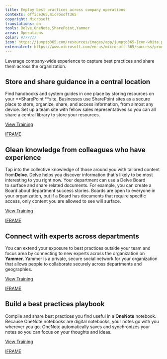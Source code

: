 ```yaml
---
title: Employ best practices across company operations
contexts: office365,microsoft365
copyright: Microsoft
translations: en
tools: Delve,OneNote,SharePoint,Yammer
areas: Operations 
color: #777777
icon: https://jumpto365.com/resources/images/app/jumpto365-Icon-white.png
externalref: https://www.microsoft.com/en-us/microsoft-365/success/productivitylibrary/employ-best-practices-across-company-operations
---
```

Leverage company-wide experience to capture best practices and share them across the organization.


## Store and share guidance in a central location

Find handbooks and system guides in one place by storing resources on your **SharePoint **site. Businesses use SharePoint sites as a secure place to store, organize, share, and access information, from almost any device. Set up a team site with fellow sales representatives so you can all share a central library to store your resources. 

[View Training](https://support.office.com/article/Create-a-team-site-in-SharePoint-Online-ef10c1e7-15f3-42a3-98aa-b5972711777d)

[IFRAME](https://www.microsoft.com/en-us/videoplayer/embed/RE1UCma)

## Glean knowledge from colleagues who have experience

Tap into the collective knowledge of those around you with tailored content from**Delve**. Delve helps you discover information that's likely to be most interesting to you right now. Your department can use a Delve Board to surface and share related documents. For example, you can create a Board about department success stories. Boards are open to everyone in your organization, but if a Board has documents that require specific access, only content you are allowed to see will surface.

[View Training](https://support.office.com/en-US/article/Group-and-share-documents-in-Office-Delve-da0c5804-01ef-4edd-8b87-e576b19bef3e)

[IFRAME](https://www.microsoft.com/en-us/videoplayer/embed/RE1TrEK)

## Connect with experts across departments

You can extend your exposure to best practices outside your team and focus area by connecting to new experts across the organization on **Yammer**. Yammer is a private, secure social network for your organization that allows people to collaborate securely across departments and geographies.

[View Training](https://support.office.com/en-US/article/Say-hello-to-Yammer-02AC514E-CF1D-4060-9CDE-6038CA812EDE)

[IFRAME](https://www.microsoft.com/en-us/videoplayer/embed/RE1UPnn)

## Build a best practices playbook

Compile and share best practices you find useful in a **OneNote** notebook. Because OneNote notebooks are digital notebooks, your notes go with you wherever you go. OneNote automatically saves and synchronizes your notes so you can focus on your thoughts and ideas.

[View Training](https://support.office.com/en-US/article/OneNote-2016-training-51d1d95b-bdf4-48df-acad-a3331dec8f97)

[IFRAME](https://www.microsoft.com/en-us/videoplayer/embed/RE1TzhI)

